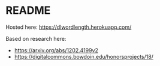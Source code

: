# README

Hosted here: https://dlwordlength.herokuapp.com/

Based on research here:
* https://arxiv.org/abs/1202.4199v2
* https://digitalcommons.bowdoin.edu/honorsprojects/18/
